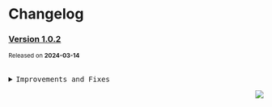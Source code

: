 <a name="readme-top"></a>

# Changelog

### [Version 1.0.2](https://github.com/arietta-studio/arietta-assets/compare/@arietta-studio/assets-favicons@1.0.1...@arietta-studio/assets-favicons@1.0.2)

<sup>Released on **2024-03-14**</sup>

<br/>

<details>
<summary><kbd>Improvements and Fixes</kbd></summary>

</details>

<div align="right">

[![](https://img.shields.io/badge/-BACK_TO_TOP-151515?style=flat-square)](#readme-top)

</div>

